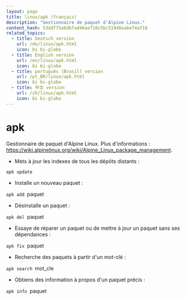 ```yaml
---
layout: page
title: linux/apk (français)
description: "Gestionnaire de paquet d'Alpine Linux."
content_hash: 53ddf75a6dbfad46ae710c5bc51948aabe74af18
related_topics:
  - title: Deutsch version
    url: /de/linux/apk.html
    icon: bi bi-globe
  - title: English version
    url: /en/linux/apk.html
    icon: bi bi-globe
  - title: português (Brasil) version
    url: /pt_BR/linux/apk.html
    icon: bi bi-globe
  - title: 中文 version
    url: /zh/linux/apk.html
    icon: bi bi-globe
---
```

# apk

Gestionnaire de paquet d'Alpine Linux.
Plus d'informations : <https://wiki.alpinelinux.org/wiki/Alpine_Linux_package_management>.

- Mets à jour les indexes de tous les dépôts distants :

`apk update`

- Installe un nouveau paquet :

`apk add `<span class="tldr-var badge badge-pill bg-dark-lm bg-white-dm text-white-lm text-dark-dm font-weight-bold">paquet</span>

- Désinstalle un paquet :

`apk del `<span class="tldr-var badge badge-pill bg-dark-lm bg-white-dm text-white-lm text-dark-dm font-weight-bold">paquet</span>

- Essaye de réparer un paquet ou de mettre à jour un paquet sans ses dépendances :

`apk fix `<span class="tldr-var badge badge-pill bg-dark-lm bg-white-dm text-white-lm text-dark-dm font-weight-bold">paquet</span>

- Recherche des paquets à partir d'un mot-clé :

`apk search `<span class="tldr-var badge badge-pill bg-dark-lm bg-white-dm text-white-lm text-dark-dm font-weight-bold">mot_cle</span>

- Obtiens des information à propos d'un paquet précis :

`apk info `<span class="tldr-var badge badge-pill bg-dark-lm bg-white-dm text-white-lm text-dark-dm font-weight-bold">paquet</span>
